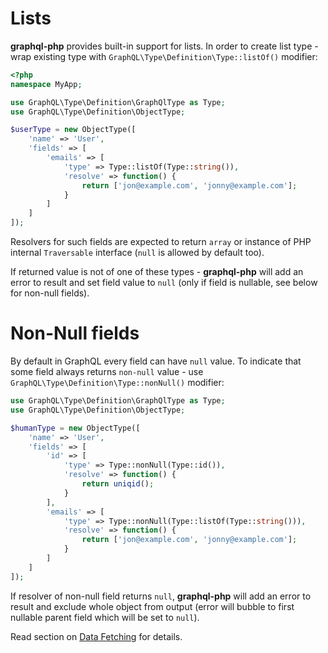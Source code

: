 # Lists
**graphql-php** provides built-in support for lists. In order to create list type - wrap 
existing type with `GraphQL\Type\Definition\Type::listOf()` modifier:
```php
<?php
namespace MyApp;

use GraphQL\Type\Definition\GraphQlType as Type;
use GraphQL\Type\Definition\ObjectType;

$userType = new ObjectType([
    'name' => 'User',
    'fields' => [
        'emails' => [
            'type' => Type::listOf(Type::string()),
            'resolve' => function() {
                return ['jon@example.com', 'jonny@example.com'];
            }
        ]
    ]
]);
```

Resolvers for such fields are expected to return `array` or instance of PHP internal `Traversable` 
interface (`null` is allowed by default too). 

If returned value is not of one of these types - **graphql-php** will add an error to result 
and set field value to `null` (only if field is nullable, see below for non-null fields).

# Non-Null fields
By default in GraphQL every field can have `null` value. To indicate that some field always 
returns `non-null` value - use `GraphQL\Type\Definition\Type::nonNull()` modifier:

```php
use GraphQL\Type\Definition\GraphQlType as Type;
use GraphQL\Type\Definition\ObjectType;

$humanType = new ObjectType([
    'name' => 'User',
    'fields' => [
        'id' => [
            'type' => Type::nonNull(Type::id()),
            'resolve' => function() {
                return uniqid();
            }
        ],
        'emails' => [
            'type' => Type::nonNull(Type::listOf(Type::string())),
            'resolve' => function() {
                return ['jon@example.com', 'jonny@example.com'];
            }
        ]
    ]
]);
```

If resolver of non-null field returns `null`, **graphql-php** will add an error to 
result and exclude whole object from output (error will bubble to first nullable parent 
field which will be set to `null`).

Read section on [Data Fetching](#) for details.
